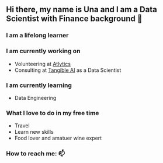 ## Hi there, my name is Una and I am a Data Scientist with Finance background 👋

### I am a lifelong learner

### I am currently working on<br />
  * Volunteering at [Atlytics](https://atlytics.org/) <br />
  * Consulting at [Tangible AI](https://tangibleai.com/) as a Data Scientist<br />

### I am currently learning<br />
  * Data Engineering 

  
### What I love to do in my free time
  * Travel<br />
  * Learn new skills<br />
  * Food lover and amatuer wine expert<br />
 

### How to reach me: 📫




<!--
**unachka/unachka** is a ✨ _special_ ✨ repository because its `README.md` (this file) appears on your GitHub profile.

Here are some ideas to get you started:

- 🔭 I’m currently working on ...
- 🌱 I’m currently learning ...
- 👯 I’m looking to collaborate on ...
- 🤔 I’m looking for help with ...
- 💬 Ask me about ...
- 📫 How to reach me: ...
- 😄 Pronouns: ...
- ⚡ Fun fact: ...
-->

